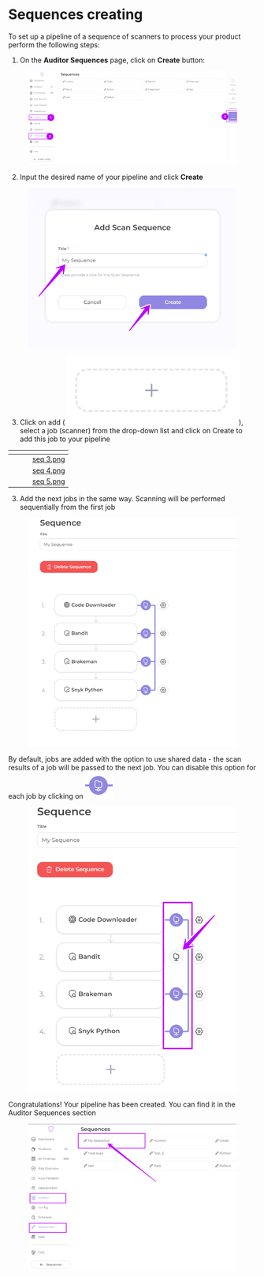 # Sequences creating

To set up a pipeline of a sequence of scanners to process your product perform the following steps:

1. On the **Auditor Sequences** page, click on **Create** button:

<figure><img src="../../../../.gitbook/assets/seq 1.png" alt=""><figcaption></figcaption></figure>

2. Input the desired name of your pipeline and click **Create**

<figure><img src="../../../../.gitbook/assets/seq 2.png" alt=""><figcaption></figcaption></figure>

3. Click on add ( <img src="../../../../.gitbook/assets/image (19) (1).png" alt="" data-size="line">), select a job (scanner) from the drop-down list and click on Create to add this job to your pipeline

<table data-view="cards"><thead><tr><th></th><th></th><th></th><th data-hidden data-card-cover data-type="files"></th></tr></thead><tbody><tr><td></td><td></td><td></td><td><a href="../../../../.gitbook/assets/seq 3.png">seq 3.png</a></td></tr><tr><td></td><td></td><td></td><td><a href="../../../../.gitbook/assets/seq 4.png">seq 4.png</a></td></tr><tr><td></td><td></td><td></td><td><a href="../../../../.gitbook/assets/seq 5.png">seq 5.png</a></td></tr></tbody></table>

3. Add the next jobs in the same way. Scanning will be performed sequentially from the first job

<figure><img src="../../../../.gitbook/assets/seq 6.png" alt=""><figcaption></figcaption></figure>

By default, jobs are added with the option to use shared data - the scan results of a job will be passed to the next job. You can disable this option for each job by clicking on <img src="../../../../.gitbook/assets/image (21).png" alt="" data-size="line">

<figure><img src="../../../../.gitbook/assets/seq 7.png" alt=""><figcaption></figcaption></figure>

Congratulations! Your pipeline has been created. You can find it in the Auditor Sequences section

<figure><img src="../../../../.gitbook/assets/seq 8(1).png" alt=""><figcaption></figcaption></figure>

